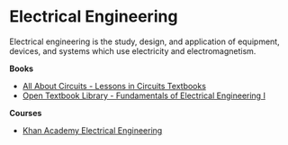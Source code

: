 # Electrical Engineering

Electrical engineering is the study, design, and application of equipment, devices, and systems which use electricity and electromagnetism.&#x20;

**Books**

* [All About Circuits - Lessons in Circuits Textbooks](https://www.allaboutcircuits.com/textbook/)
* [Open Textbook Library - Fundamentals of Electrical Engineering I](https://open.umn.edu/opentextbooks/textbooks/337)

**Courses**

* [Khan Academy Electrical Engineering](https://www.khanacademy.org/science/electrical-engineering)
